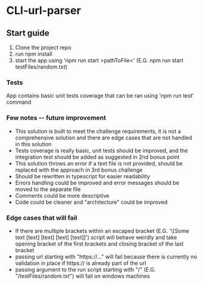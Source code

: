 # CLI-url-parser

## Start guide
1. Clone the project repo
2. run npm install
3. start the app using 'npm run start >pathToFile<' (E.G. npm run start testFiles/random.txt)


### Tests
App contains basic unit tests coverage that can be ran using 'npm run test' command


### Few notes -- future improvement
- This solution is built to meet the challenge requirements, it is not a comprehensive solution and there are edge cases that are not handled in this solution
- Tests coverage is really basic, unit tests should be improved, and the integration test should be added as suggested in 2nd bonus point
- This solution throws an error if a text file is not provided, should be replaced with the approach in 3rd bonus challenge
- Should be rewritten in typescript for easier readability
- Errors handling could be improved and error messages should be moved to the separate file
- Comments could be more descriptive
- Code could be cleaner and "architecture" could be improved

### Edge cases that will fail
- If there are multiple brackets within an escaped bracket (E.G. '\\[Some text [text] [text] [text] [text]]') script will behave weirdly and take opening bracket of the first brackets and closing bracket of the last bracket
- passing url starting with "https://..." will fail because there is currently no validation in place if https:// is already part of the url
- passing argument to the run script starting with "/" (E.G. "/testFiles/random.txt") will fail on windows machines

